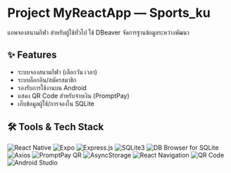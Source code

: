 # Project MyReactApp — Sports_ku
แอพจองสนามกีฬา สำหรับผู้ใช้ทั่วไป ใช้ DBeaver จัดการฐานข้อมูลระหว่างพัฒนา

## ✨ Features

-  ระบบจองสนามกีฬา (เลือกวัน เวลา)
-  ระบบล็อกอิน/สมัครสมาชิก
-  รองรับการใช้งานบน Android
-  แสดง QR Code สำหรับจ่ายเงิน (PromptPay)
-  เก็บข้อมูลผู้ใช้/การจองใน SQLite

## 🛠 Tools & Tech Stack

<p align="left"> <img src="https://img.shields.io/badge/React%20Native-0.76.7-blueviolet?logo=react" alt="React Native" /> <img src="https://img.shields.io/badge/Expo-52.0.40-lightgrey?logo=expo" alt="Expo" /> <img src="https://img.shields.io/badge/Express.js-4.21.2-black?logo=express" alt="Express.js" /> <img src="https://img.shields.io/badge/SQLite3-Embedded-brightgreen?logo=sqlite" alt="SQLite3" /> <img src="https://img.shields.io/badge/DB%20Browser-SQLite-blue?logo=sqlite" alt="DB Browser for SQLite" /> <img src="https://img.shields.io/badge/Axios-HTTP%20Client-cc6699?logo=axios" alt="Axios" /> <img src="https://img.shields.io/badge/PromptPay-QR%20Code-yellowgreen" alt="PromptPay QR" /> <img src="https://img.shields.io/badge/AsyncStorage-LocalData-lightblue" alt="AsyncStorage" /> <img src="https://img.shields.io/badge/React%20Navigation-v7.x-blue?logo=reactrouter" alt="React Navigation" /> <img src="https://img.shields.io/badge/QR%20Code-Generate-informational?logo=qrcode" alt="QR Code" /> <img src="https://img.shields.io/badge/Android%20Studio-IDE-orange?logo=androidstudio" alt="Android Studio" /> </p>
